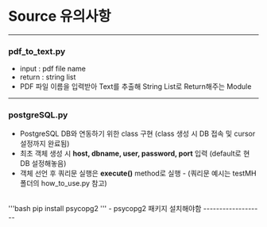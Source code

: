 # Source 유의사항
-------------------
### pdf_to_text.py
- input : pdf file name
- return : string list
- PDF 파일 이름을 입력받아 Text를 추출해 String List로 Return해주는 Module
-------------------
### postgreSQL.py
- PostgreSQL DB와 연동하기 위한 class 구현  (class 생성 시 DB 접속 및 cursor 설정까지 완료됨)
- 최초 객체 생성 시 **host, dbname, user, password, port** 입력  (default로 현 DB 설정해놓음)
- 객체 선언 후 쿼리문 실행은 **execute()** method로 실행 - (쿼리문 예시는 testMH 폴더의 how_to_use.py 참고)
<br>
'''bash
pip install psycopg2
'''
- psycopg2 패키지 설치해야함
-------------------

